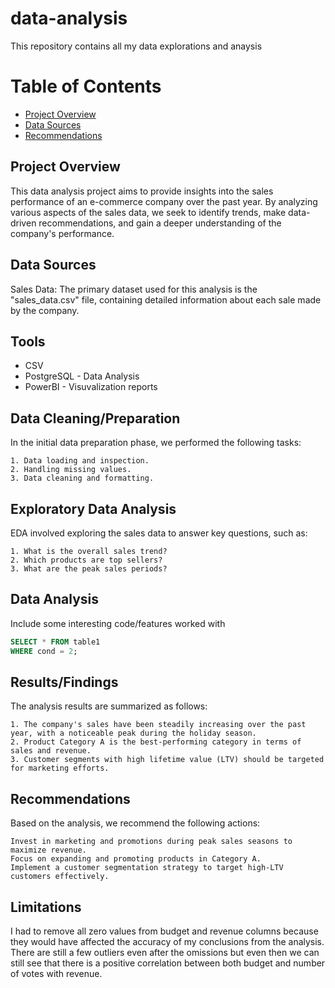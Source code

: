 # data-analysis
This repository contains all my data explorations and anaysis

# Table of Contents
- [Project Overview](#project-overview)
- [Data Sources](#data-sources)
- [Recommendations](#recommendations)

## Project Overview
  
  This data analysis project aims to provide insights into the sales performance of an e-commerce company over the past year. By analyzing various aspects of the sales data, we     seek to identify trends, make data-driven recommendations, and gain a deeper understanding of the company's performance.
  
## Data Sources

Sales Data: The primary dataset used for this analysis is the "sales_data.csv" file, containing detailed information about each sale made by the company.

## Tools

- CSV
- PostgreSQL - Data Analysis
- PowerBI    - Visuvalization reports

## Data Cleaning/Preparation

In the initial data preparation phase, we performed the following tasks:

    1. Data loading and inspection.
    2. Handling missing values.
    3. Data cleaning and formatting.

## Exploratory Data Analysis

EDA involved exploring the sales data to answer key questions, such as:

    1. What is the overall sales trend?
    2. Which products are top sellers?
    3. What are the peak sales periods?

## Data Analysis

Include some interesting code/features worked with
```sql 
SELECT * FROM table1
WHERE cond = 2;
```
## Results/Findings

The analysis results are summarized as follows:

    1. The company's sales have been steadily increasing over the past year, with a noticeable peak during the holiday season.
    2. Product Category A is the best-performing category in terms of sales and revenue.
    3. Customer segments with high lifetime value (LTV) should be targeted for marketing efforts.

## Recommendations

Based on the analysis, we recommend the following actions:

    Invest in marketing and promotions during peak sales seasons to maximize revenue.
    Focus on expanding and promoting products in Category A.
    Implement a customer segmentation strategy to target high-LTV customers effectively.

## Limitations

I had to remove all zero values from budget and revenue columns because they would have affected the accuracy of my conclusions from the analysis. There are still a few outliers even after the omissions but even then we can still see that there is a positive correlation between both budget and number of votes with revenue.
